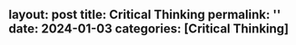 layout: post
title: Critical Thinking
permalink: ''
date: 2024-01-03
categories: [Critical Thinking]
---